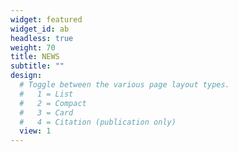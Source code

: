 ```yaml
---
widget: featured
widget_id: ab
headless: true
weight: 70
title: NEWS
subtitle: ""
design:
  # Toggle between the various page layout types.
  #   1 = List
  #   2 = Compact
  #   3 = Card
  #   4 = Citation (publication only)
  view: 1
---
```

